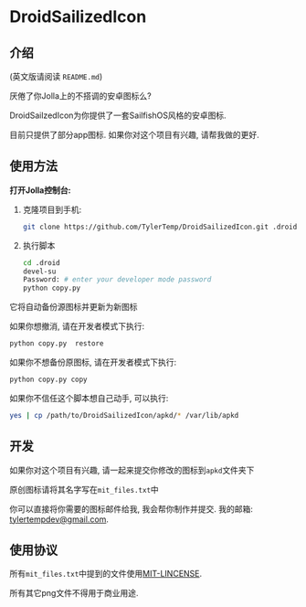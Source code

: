 ﻿DroidSailizedIcon
=================


介绍
---------

(英文版请阅读 `README.md`)

厌倦了你Jolla上的不搭调的安卓图标么?

DroidSailzedIcon为你提供了一套SailfishOS风格的安卓图标.

目前只提供了部分app图标. 如果你对这个项目有兴趣, 请帮我做的更好.

使用方法
----------


**打开Jolla控制台:**

1. 克隆项目到手机:

   ```bash
   git clone https://github.com/TylerTemp/DroidSailizedIcon.git .droid
   ```

2. 执行脚本

   ```bash
   cd .droid
   devel-su
   Password: # enter your developer mode password
   python copy.py
   ```

它将自动备份源图标并更新为新图标

如果你想撤消, 请在开发者模式下执行:

```bash
python copy.py  restore
```

如果你不想备份原图标, 请在开发者模式下执行:

```bash
python copy.py copy
```

如果你不信任这个脚本想自己动手, 可以执行:

```bash
yes | cp /path/to/DroidSailizedIcon/apkd/* /var/lib/apkd
```

开发
----------

如果你对这个项目有兴趣, 请一起来提交你修改的图标到`apkd`文件夹下

原创图标请将其名字写在`mit_files.txt`中

你可以直接将你需要的图标邮件给我, 我会帮你制作并提交. 我的邮箱:
[tylertempdev@gmail.com](mailto:tylertempdev@gmail.com).

使用协议
---------

所有`mit_files.txt`中提到的文件使用[MIT-LINCENSE](https://github.com/angular/angular.js/blob/master/LICENSE).

所有其它png文件不得用于商业用途.
